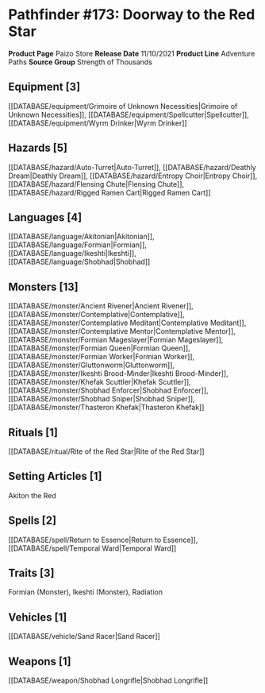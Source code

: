 ﻿---
id: '103'
name: Pathfinder 173. Doorway to the Red Star
rarity: Common
type: Source

---
# Pathfinder #173: Doorway to the Red Star

**Product Page** Paizo Store
**Release Date** 11/10/2021
**Product Line** Adventure Paths
**Source Group** Strength of Thousands

## Equipment [3]

[[DATABASE/equipment/Grimoire of Unknown Necessities|Grimoire of Unknown Necessities]], [[DATABASE/equipment/Spellcutter|Spellcutter]], [[DATABASE/equipment/Wyrm Drinker|Wyrm Drinker]]

## Hazards [5]

[[DATABASE/hazard/Auto-Turret|Auto-Turret]], [[DATABASE/hazard/Deathly Dream|Deathly Dream]], [[DATABASE/hazard/Entropy Choir|Entropy Choir]], [[DATABASE/hazard/Flensing Chute|Flensing Chute]], [[DATABASE/hazard/Rigged Ramen Cart|Rigged Ramen Cart]]

## Languages [4]

[[DATABASE/language/Akitonian|Akitonian]], [[DATABASE/language/Formian|Formian]], [[DATABASE/language/Ikeshti|Ikeshti]], [[DATABASE/language/Shobhad|Shobhad]]

## Monsters [13]

[[DATABASE/monster/Ancient Rivener|Ancient Rivener]], [[DATABASE/monster/Contemplative|Contemplative]], [[DATABASE/monster/Contemplative Meditant|Contemplative Meditant]], [[DATABASE/monster/Contemplative Mentor|Contemplative Mentor]], [[DATABASE/monster/Formian Mageslayer|Formian Mageslayer]], [[DATABASE/monster/Formian Queen|Formian Queen]], [[DATABASE/monster/Formian Worker|Formian Worker]], [[DATABASE/monster/Gluttonworm|Gluttonworm]], [[DATABASE/monster/Ikeshti Brood-Minder|Ikeshti Brood-Minder]], [[DATABASE/monster/Khefak Scuttler|Khefak Scuttler]], [[DATABASE/monster/Shobhad Enforcer|Shobhad Enforcer]], [[DATABASE/monster/Shobhad Sniper|Shobhad Sniper]], [[DATABASE/monster/Thasteron Khefak|Thasteron Khefak]]

## Rituals [1]

[[DATABASE/ritual/Rite of the Red Star|Rite of the Red Star]]

## Setting Articles [1]

Akiton the Red

## Spells [2]

[[DATABASE/spell/Return to Essence|Return to Essence]], [[DATABASE/spell/Temporal Ward|Temporal Ward]]

## Traits [3]

Formian (Monster), Ikeshti (Monster), Radiation

## Vehicles [1]

[[DATABASE/vehicle/Sand Racer|Sand Racer]]

## Weapons [1]

[[DATABASE/weapon/Shobhad Longrifle|Shobhad Longrifle]]